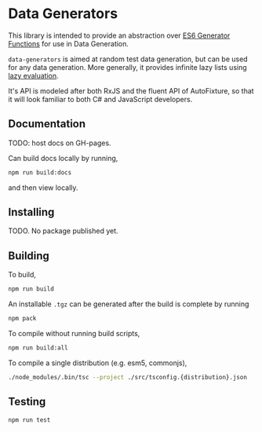 # Data Generators

This library is intended to provide an abstraction over [ES6 Generator Functions](https://developer.mozilla.org/en-US/docs/Web/JavaScript/Reference/Statements/function*) for use in Data Generation.

`data-generators` is aimed at random test data generation, but can be used for any data generation. More generally, it provides infinite lazy lists using [lazy evaluation](https://en.wikipedia.org/wiki/Lazy_evaluation).

It's API is modeled after both RxJS and the fluent API of AutoFixture, so that it will look familiar to both C# and JavaScript developers.

## Documentation

TODO: host docs on GH-pages.

Can build docs locally by running,

```bash
npm run build:docs
```

and then view locally.

## Installing

TODO. No package published yet.

## Building

To build,

```bash
npm run build
```

An installable `.tgz` can be generated after the build is complete by running

```bash
npm pack
```

To compile without running build scripts,

```bash
npm run build:all
```

To compile a single distribution (e.g. esm5, commonjs),

```bash
./node_modules/.bin/tsc --project ./src/tsconfig.{distribution}.json
```

## Testing

```bash
npm run test
```
